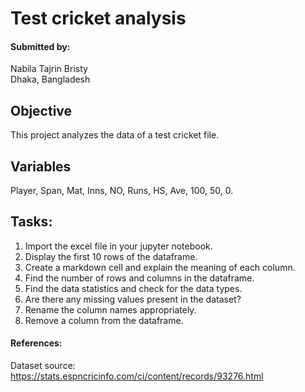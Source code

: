 # Test cricket analysis
#### Submitted by:
Nabila Tajrin Bristy<br>
Dhaka, Bangladesh

## Objective
This project analyzes the data of a test cricket file.

## Variables
Player, Span, Mat, Inns, NO, Runs, HS, Ave, 100, 50, 0.

## Tasks:
1. Import the excel file in your jupyter notebook.<br>
2. Display the first 10 rows of the dataframe.<br>
3. Create a markdown cell and explain the meaning of each column.<br>
4. Find the number of rows and columns in the dataframe.<br>
5. Find the data statistics and check for the data types.<br>
6. Are there any missing values present in the dataset?<br>
7. Rename the column names appropriately.<br>
8. Remove a column from the dataframe.<br>

#### References:
Dataset source: https://stats.espncricinfo.com/ci/content/records/93276.html
